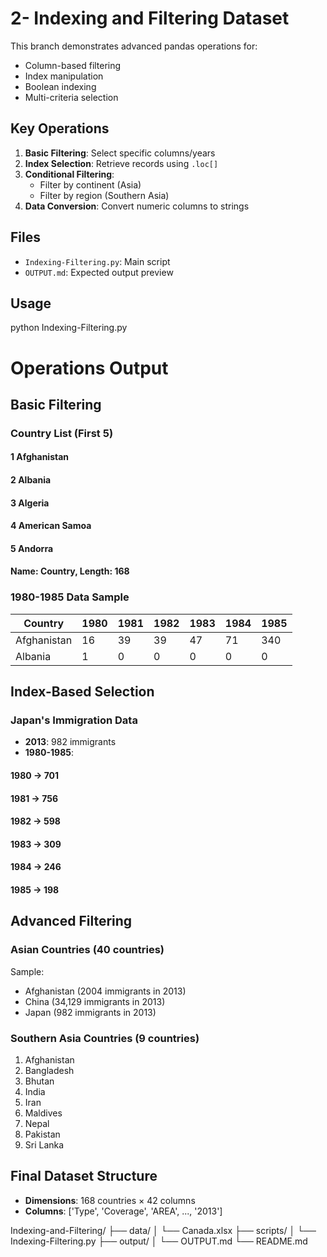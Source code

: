 # 2- Indexing and Filtering Dataset

This branch demonstrates advanced pandas operations for:
- Column-based filtering
- Index manipulation
- Boolean indexing
- Multi-criteria selection

## Key Operations
1. **Basic Filtering**: Select specific columns/years
2. **Index Selection**: Retrieve records using `.loc[]`
3. **Conditional Filtering**: 
   - Filter by continent (Asia)
   - Filter by region (Southern Asia)
4. **Data Conversion**: Convert numeric columns to strings

## Files
- `Indexing-Filtering.py`: Main script
- `OUTPUT.md`: Expected output preview

## Usage

python Indexing-Filtering.py

# Operations Output
## Basic Filtering
### Country List (First 5)

#### 1 Afghanistan
#### 2 Albania
#### 3 Algeria
#### 4 American Samoa
#### 5 Andorra
#### Name: Country, Length: 168

### 1980-1985 Data Sample
| Country          | 1980 | 1981 | 1982 | 1983 | 1984 | 1985 |
|------------------|------|------|------|------|------|------|
| Afghanistan      | 16   | 39   | 39   | 47   | 71   | 340  |
| Albania          | 1    | 0    | 0    | 0    | 0    | 0    |

## Index-Based Selection
### Japan's Immigration Data
- **2013**: 982 immigrants
- **1980-1985**:
#### 1980 -> 701
#### 1981 -> 756
#### 1982 -> 598
#### 1983 -> 309
#### 1984 -> 246
#### 1985 -> 198

## Advanced Filtering
### Asian Countries (40 countries)
Sample:
- Afghanistan (2004 immigrants in 2013)
- China (34,129 immigrants in 2013)
- Japan (982 immigrants in 2013)

### Southern Asia Countries (9 countries)
1. Afghanistan
2. Bangladesh
3. Bhutan
4. India
5. Iran
6. Maldives
7. Nepal
8. Pakistan
9. Sri Lanka

## Final Dataset Structure
- **Dimensions**: 168 countries × 42 columns
- **Columns**: ['Type', 'Coverage', 'AREA', ..., '2013']

Indexing-and-Filtering/
├── data/
│   └── Canada.xlsx
├── scripts/
│   └── Indexing-Filtering.py
├── output/
│   └── OUTPUT.md
└── README.md
